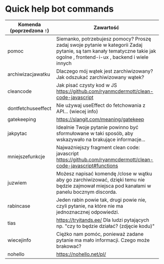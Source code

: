 # Quick help bot commands

| Komenda (poprzedzona `!`) | Zawartość                                                                                                                                                               |
| ------------------------- | ----------------------------------------------------------------------------------------------------------------------------------------------------------------------- |
| pomoc                     | Siemanko, potrzebujesz pomocy? Proszę zadaj swoje pytanie w kategorii Zadaj pytanie, są tam kanały tematyczne takie jak ogolne , frontend-i-ux , backend i wiele innych |
| archiwizacjawatku         | Dlaczego mój wątek jest zarchiwizowany? Jak odszukać zarchiwizowany wątek?                                                                                              |
| cleancode                 | Jak pisać czysty kod w JS https://github.com/ryanmcdermott/clean-code-javascript                                                                                        |
| dontfetchuseeffect        | Nie używaj useEffect do fetchowania z API... (wiecej info)                                                                                                              |
| gatekeeping               | https://slangit.com/meaning/gatekeep                                                                                                                                    |
| jakpytac                  | Idealnie Twoje pytanie powinno być sformułowane w taki sposób, aby wskazywało na brakujące informacje...                                                                |
| mniejszefunkcje           | Najważniejszy fragment clean code: javascript https://github.com/ryanmcdermott/clean-code-javascript#functions                                                          |
| juzwiem                   | Możesz napisać komendę /close w wątku aby go zarchiwizować, dzięki temu nie będzie zajmował miejsca pod kanałami w panelu bocznym discorda.                             |
| rabincase                 | Jeden rabin powie tak, drugi powie nie, czyli pytanie, na które nie ma jednoznacznej odpowiedzi.                                                                        |
| tias                      | https://tryitands.ee/ Dla ludzi pytających np. "czy to będzie działać? (zdjęcie kodu)"                                                                                  |
| wiecejinfo                | Ciężko nam pomóc, ponieważ zadane pytanie ma mało informacji. Czego może brakować?                                                                                      |
| nohello                   | https://nohello.net/pl/                                                                                                                                                 |
